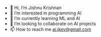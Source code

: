 - 👋 Hi, I’m Jishnu Krishnan
- 👀 I’m interested in programming AI
- 🌱 I’m currently learning ML and AI
- 💞️ I’m looking to collaborate on AI projects
- 📫 How to reach me ai.jkev@gmail.com

<!---
jkev13/jkev13 is a ✨ special ✨ repository because its `README.md` (this file) appears on your GitHub profile.
You can click the Preview link to take a look at your changes.
--->
